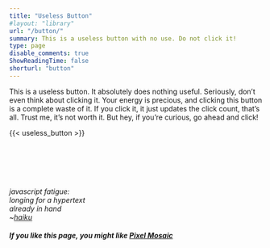 ```yaml
---
title: "Useless Button"
#layout: "library"
url: "/button/"
summary: This is a useless button with no use. Do not click it!
type: page
disable_comments: true
ShowReadingTime: false
shorturl: "button"
---
```


This is a useless button. It absolutely does nothing useful. Seriously, don’t even think about clicking it. Your energy is precious, and clicking this button is a complete waste of it. If you click it, it just updates the click count, that’s all. Trust me, it’s not worth it. But hey, if you’re curious, go ahead and click!

 {{< useless_button >}} 


\
\
\
\
\
*javascript fatigue:*  
*longing for a hypertext*  
*already in hand*  
*~[haiku](https://htmx.org/)*




##### If you like this page, you might like [Pixel Mosaic](/mosaic/)
